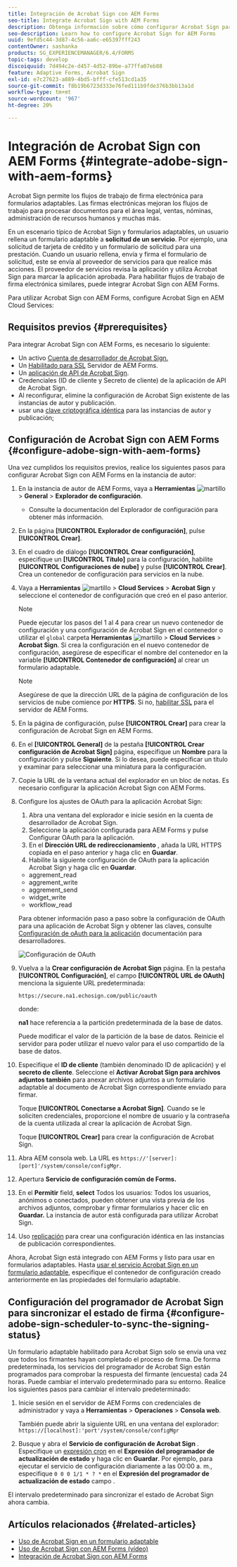 ```yaml
---
title: Integración de Acrobat Sign con AEM Forms
seo-title: Integrate Acrobat Sign with AEM Forms
description: Obtenga información sobre cómo configurar Acrobat Sign para AEM Forms
seo-description: Learn how to configure Acrobat Sign for AEM Forms
uuid: 9efd5c44-3d87-4c56-aa6c-e65397fff243
contentOwner: sashanka
products: SG_EXPERIENCEMANAGER/6.4/FORMS
topic-tags: develop
discoiquuid: 7d494c2e-d457-4d52-89be-a77ffa07eb88
feature: Adaptive Forms, Acrobat Sign
exl-id: e7c27623-a889-4bd5-bfff-cfe513cd1a35
source-git-commit: f8b19b6723d333e76fed111b9fde376b3bb13a1d
workflow-type: tm+mt
source-wordcount: '967'
ht-degree: 20%

---
```


# Integración de Acrobat Sign con AEM Forms {#integrate-adobe-sign-with-aem-forms}

Acrobat Sign permite los flujos de trabajo de firma electrónica para formularios adaptables. Las firmas electrónicas mejoran los flujos de trabajo para procesar documentos para el área legal, ventas, nóminas, administración de recursos humanos y muchas más.

En un escenario típico de Acrobat Sign y formularios adaptables, un usuario rellena un formulario adaptable a **solicitud de un servicio**. Por ejemplo, una solicitud de tarjeta de crédito y un formulario de solicitud para una prestación. Cuando un usuario rellena, envía y firma el formulario de solicitud, este se envía al proveedor de servicios para que realice más acciones. El proveedor de servicios revisa la aplicación y utiliza Acrobat Sign para marcar la aplicación aprobada. Para habilitar flujos de trabajo de firma electrónica similares, puede integrar Acrobat Sign con AEM Forms.

Para utilizar Acrobat Sign con AEM Forms, configure Acrobat Sign en AEM Cloud Services:

## Requisitos previos {#prerequisites}

Para integrar Acrobat Sign con AEM Forms, es necesario lo siguiente:

* Un activo [Cuenta de desarrollador de Acrobat Sign.](https://acrobat.adobe.com/us/en/why-adobe/developer-form.html)
* Un [Habilitado para SSL](/help/sites-administering/ssl-by-default.md) Servidor de AEM Forms.
* Un [aplicación de API de Acrobat Sign](https://www.adobe.io/apis/documentcloud/sign/docs.html#!adobedocs/adobe-sign/master/gstarted/create_app.md).
* Credenciales (ID de cliente y Secreto de cliente) de la aplicación de API de Acrobat Sign.
* Al reconfigurar, elimine la configuración de Acrobat Sign existente de las instancias de autor y publicación.
* usar una [clave criptográfica idéntica](/help/sites-administering/security-checklist.md#make-sure-you-properly-replicate-encryption-keys-when-needed) para las instancias de autor y publicación;

## Configuración de Acrobat Sign con AEM Forms {#configure-adobe-sign-with-aem-forms}

Una vez cumplidos los requisitos previos, realice los siguientes pasos para configurar Acrobat Sign con AEM Forms en la instancia de autor:

1. En la instancia de autor de AEM Forms, vaya a **Herramientas** ![martillo](assets/hammer.png) > **General** > **Explorador de configuración**.
   * Consulte la documentación del [](/help/sites-administering/configurations.md)Explorador de configuración para obtener más información.
1. En la página **[!UICONTROL Explorador de configuración]**, pulse **[!UICONTROL Crear]**.
1. En el cuadro de diálogo **[!UICONTROL Crear configuración]**, especifique un **[!UICONTROL Título]** para la configuración, habilite **[!UICONTROL Configuraciones de nube]** y pulse **[!UICONTROL Crear]**. Crea un contenedor de configuración para servicios en la nube.
1. Vaya a **Herramientas** ![martillo](assets/hammer.png) > **Cloud Services** > **Acrobat Sign** y seleccione el contenedor de configuración que creó en el paso anterior.

   >[!NOTE]
   >
   >Puede ejecutar los pasos del 1 al 4 para crear un nuevo contenedor de configuración y una configuración de Acrobat Sign en el contenedor o utilizar el `global` carpeta **Herramientas** ![martillo](assets/hammer.png) > **Cloud Services** > **Acrobat Sign**. Si crea la configuración en el nuevo contenedor de configuración, asegúrese de especificar el nombre del contenedor en la variable **[!UICONTROL Contenedor de configuración]** al crear un formulario adaptable.

   >[!NOTE]
   Asegúrese de que la dirección URL de la página de configuración de los servicios de nube comience por **HTTPS**. Si no, [habilitar SSL](/help/sites-administering/ssl-by-default.md) para el servidor de AEM Forms.

1. En la página de configuración, pulse **[!UICONTROL Crear]** para crear la configuración de Acrobat Sign en AEM Forms.
1. En el **[!UICONTROL General]** de la pestaña **[!UICONTROL Crear configuración de Acrobat Sign]** página, especifique un **Nombre** para la configuración y pulse **Siguiente**. Si lo desea, puede especificar un título y examinar para seleccionar una miniatura para la configuración.

1. Copie la URL de la ventana actual del explorador en un bloc de notas. Es necesario configurar la aplicación Acrobat Sign con AEM Forms.

1. Configure los ajustes de OAuth para la aplicación Acrobat Sign:

   1. Abra una ventana del explorador e inicie sesión en la cuenta de desarrollador de Acrobat Sign.
   1. Seleccione la aplicación configurada para AEM Forms y pulse Configurar OAuth para la aplicación.
   1. En el **Dirección URL de redireccionamiento** , añada la URL HTTPS copiada en el paso anterior y haga clic en **Guardar**.
   1. Habilite la siguiente configuración de OAuth para la aplicación Acrobat Sign y haga clic en **Guardar**.
   * aggrement_read
   * aggrement_write
   * aggrement_send
   * widget_write
   * workflow_read

   Para obtener información paso a paso sobre la configuración de OAuth para una aplicación de Acrobat Sign y obtener las claves, consulte [Configuración de oAuth para la aplicación](https://www.adobe.io/apis/documentcloud/sign/docs.html#!adobedocs/adobe-sign/master/gstarted/configure_oauth.md) documentación para desarrolladores.

   ![Configuración de OAuth](assets/oauthconfig_new.png)

1. Vuelva a la **Crear configuración de Acrobat Sign** página. En la pestaña **[!UICONTROL Configuración]**, el campo **[!UICONTROL URL de OAuth]** menciona la siguiente URL predeterminada:

   `https://secure.na1.echosign.com/public/oauth`

   donde:

   **na1** hace referencia a la partición predeterminada de la base de datos.

   Puede modificar el valor de la partición de la base de datos. Reinicie el servidor para poder utilizar el nuevo valor para el uso compartido de la base de datos.

1. Especifique el **ID de cliente** (también denominado ID de aplicación) y el **secreto de cliente**. Seleccione el **Activar Acrobat Sign para archivos adjuntos también** para anexar archivos adjuntos a un formulario adaptable al documento de Acrobat Sign correspondiente enviado para firmar.

   Toque **[!UICONTROL Conectarse a Acrobat Sign]**. Cuando se le soliciten credenciales, proporcione el nombre de usuario y la contraseña de la cuenta utilizada al crear la aplicación de Acrobat Sign.

   Toque **[!UICONTROL Crear]** para crear la configuración de Acrobat Sign.

1. Abra AEM consola web. La URL es `https://'[server]:[port]'/system/console/configMgr`. 
1. Apertura **Servicio de configuración común de Forms.**
1. En el **Permitir** field, **select** Todos los usuarios: Todos los usuarios, anónimos o conectados, pueden obtener una vista previa de los archivos adjuntos, comprobar y firmar formularios y hacer clic en **Guardar.** La instancia de autor está configurada para utilizar Acrobat Sign.
1. Uso [replicación](/help/sites-deploying/replication.md) para crear una configuración idéntica en las instancias de publicación correspondientes.

Ahora, Acrobat Sign está integrado con AEM Forms y listo para usar en formularios adaptables. Hasta [usar el servicio Acrobat Sign en un formulario adaptable](../../forms/using/working-with-adobe-sign.md#configure-adobe-sign-for-an-adaptive-form), especifique el contenedor de configuración creado anteriormente en las propiedades del formulario adaptable.

## Configuración del programador de Acrobat Sign para sincronizar el estado de firma {#configure-adobe-sign-scheduler-to-sync-the-signing-status}

Un formulario adaptable habilitado para Acrobat Sign solo se envía una vez que todos los firmantes hayan completado el proceso de firma. De forma predeterminada, los servicios del programador de Acrobat Sign están programados para comprobar la respuesta del firmante (encuesta) cada 24 horas. Puede cambiar el intervalo predeterminado para su entorno. Realice los siguientes pasos para cambiar el intervalo predeterminado:

1. Inicie sesión en el servidor de AEM Forms con credenciales de administrador y vaya a **Herramientas** > **Operaciones** > **Consola web**.

   También puede abrir la siguiente URL en una ventana del explorador:
   `https://[localhost]:'port'/system/console/configMgr`

1. Busque y abra el **Servicio de configuración de Acrobat Sign** . Especifique un [expresión cron](https://en.wikipedia.org/wiki/Cron#CRON_expression) en el **Expresión del programador de actualización de estado** y haga clic en **Guardar**. Por ejemplo, para ejecutar el servicio de configuración diariamente a las 00:00 a. m., especifique `0 0 0 1/1 * ? *` en el **Expresión del programador de actualización de estado** campo .

El intervalo predeterminado para sincronizar el estado de Acrobat Sign ahora cambia.

## Artículos relacionados {#related-articles}

* [Uso de Acrobat Sign en un formulario adaptable](../../forms/using/working-with-adobe-sign.md)
* [Uso de Acrobat Sign con AEM Forms (vídeo)](https://helpx.adobe.com/experience-manager/kt/forms/using/adobe-sign-integration-feature-video.html)
* [Integración de Acrobat Sign con AEM Forms](../../forms/using/adobe-sign-integration-adaptive-forms.md)
